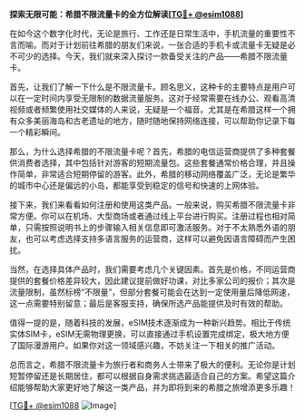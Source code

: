**探索无限可能：希腊不限流量卡的全方位解读[[TG💪+ @esim1088](https://t.me/s/esim1088)]**

在如今这个数字化时代，无论是旅行、工作还是日常生活中，手机流量的重要性不言而喻。而对于计划前往希腊的朋友们来说，一张合适的手机卡或流量卡无疑是必不可少的选择。今天，我们就来深入探讨一款备受关注的产品——希腊不限流量卡。

首先，让我们了解一下什么是不限流量卡。顾名思义，这种卡的主要特点是用户可以在一定时间内享受无限制的数据流量服务。这对于经常需要在线办公、观看高清视频或者频繁使用社交媒体的人来说，无疑是一个福音。尤其是在希腊这样一个拥有众多美丽海岛和古老遗址的地方，随时随地保持网络连接，可以帮助你记录下每一个精彩瞬间。

那么，为什么选择希腊的不限流量卡呢？首先，希腊的电信运营商提供了多种套餐供消费者选择，其中包括针对游客的短期流量包。这些套餐通常价格合理，并且操作简单，非常适合短期停留的游客。此外，希腊的移动网络覆盖广泛，无论是繁华的城市中心还是偏远的小岛，都能享受到稳定的信号和快速的上网体验。

接下来，我们来看看如何注册和使用这类产品。一般来说，购买希腊不限流量卡非常方便。你可以在机场、大型商场或者通过线上平台进行购买。注册过程也相对简单，只需按照说明书上的步骤输入相关信息即可激活服务。对于不太熟悉外语的朋友，也可以考虑选择支持多语言服务的运营商，这样可以避免因语言障碍而产生困扰。

当然，在选择具体产品时，我们需要考虑几个关键因素。首先是价格，不同运营商提供的套餐价格差异较大，因此建议提前做好功课，对比多家公司的报价；其次是流量限制，虽然标榜“不限量”，但部分套餐可能会在达到一定使用量后降低网速，这一点需要特别留意；最后是客服支持，确保所选产品能提供及时有效的帮助。

值得一提的是，随着科技的发展，eSIM技术逐渐成为一种新兴趋势。相比于传统实体SIM卡，eSIM无需物理更换，可以直接通过手机设置完成绑定，极大地方便了国际漫游用户。如果你对这一领域感兴趣，不妨关注一下相关的推广活动。

总而言之，希腊不限流量卡为旅行者和商务人士带来了极大的便利。无论你是计划短暂停留还是长期居住，都可以根据自身需求挑选最适合自己的方案。希望这篇介绍能够帮助大家更好地了解这一类产品，并为即将到来的希腊之旅增添更多乐趣！

[[TG💪+ @esim1088](https://t.me/s/esim1088) ![Image](https://i.postimg.cc/4NQfJmqS/Snipaste-2025-05-13-00-14-12.png)]